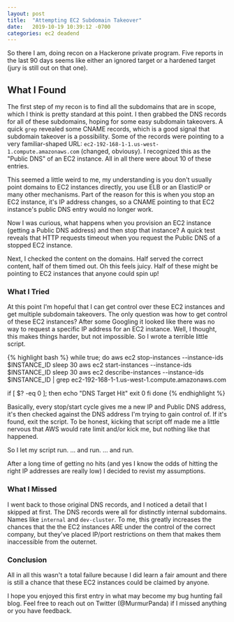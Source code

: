 ```yaml
---
layout: post
title:  "Attempting EC2 Subdomain Takeover"
date:   2019-10-19 10:39:12 -0700
categories: ec2 deadend
---
```

So there I am, doing recon on a Hackerone private program. Five reports in the last 90 days seems like either an ignored target or a hardened target (jury is still out on that one).

## What I Found
The first step of my recon is to find all the subdomains that are in scope, which I think is pretty standard at this point. I then grabbed the DNS records for all of these subdomains, hoping for some easy subdomain takeovers. A quick `grep` revealed some CNAME records, which is a good signal that subdomain takeover is a possibility. Some of the records were pointing to a very familiar-shaped URL: `ec2-192-168-1-1.us-west-1.compute.amazonaws.com` (changed, obviousy). I recognized this as the "Public DNS" of an EC2 instance. All in all there were about 10 of these entries.

This seemed a little weird to me, my understanding is you don't usually point domains to EC2 instances directly, you use ELB or an ElasticIP or many other mechanisms. Part of the reason for this is when you stop an EC2 instance, it's IP address changes, so a CNAME pointing to that EC2 instance's public DNS entry would no longer work.

Now I was curious, what happens when you provision an EC2 instance (getting a Public DNS address) and then stop that instance? A quick test reveals that HTTP requests timeout when you request the Public DNS of a stopped EC2 instance.

Next, I checked the content on the domains. Half served the correct content, half of them timed out. Oh this feels juicy. Half of these might be pointing to EC2 instances that anyone could spin up!

### What I Tried

At this point I'm hopeful that I can get control over these EC2 instances and get multiple subdomain takeovers. The only question was how to get control of these EC2 instances? After some Googling it looked like there was no way to request a specific IP address for an EC2 instance. Well, I thought, this makes things harder, but not impossible. So I wrote a terrible little script.

{% highlight bash %}
while true; do
  aws ec2 stop-instances --instance-ids $INSTANCE_ID
  sleep 30
  aws ec2 start-instances --instance-ids $INSTANCE_ID
  sleep 30
  aws ec2 describe-instances --instance-ids $INSTANCE_ID | grep ec2-192-168-1-1.us-west-1.compute.amazonaws.com

  if [ $? -eq 0 ]; then
    echo "DNS Target Hit"
    exit 0
  fi
done
{% endhighlight %}

Basically, every stop/start cycle gives me a new IP and Public DNS address, it's then checked against the DNS address I'm trying to gain control of. If it's found, exit the script. To be honest, kicking that script off made me a little nervous that AWS would rate limit and/or kick me, but nothing like that happened.

So I let my script run.
... and run.
... and run.

After a long time of getting no hits (and yes I know the odds of hitting the right IP addresses are really low) I decided to revist my assumptions.

### What I Missed

I went back to those original DNS records, and I noticed a detail that I skipped at first. The DNS records were all for distinctly internal subdomains. Names like `internal` and `dev-cluster`. To me, this greatly increases the chances that the the EC2 instances ARE under the control of the correct company, but they've placed IP/port restrictions on them that makes them inaccessible from the outernet.

### Conclusion

All in all this wasn't a total failure because I did learn a fair amount and there is still a chance that these EC2 instances could be claimed by anyone.

I hope you enjoyed this first entry in what may become my bug hunting fail blog. Feel free to reach out on Twitter (@MurmurPanda) if I missed anything or you have feedback.

